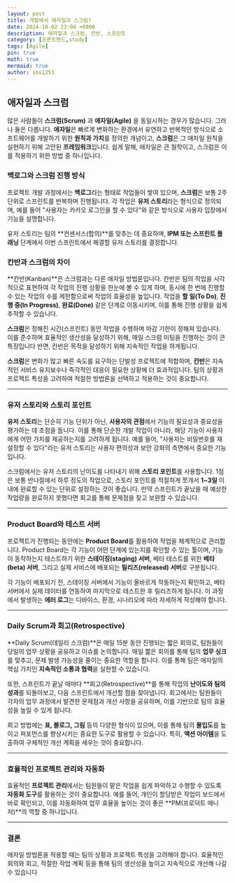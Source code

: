 ```yaml
---
layout: post
title: 개발에서 애자일과 스크럼?
date: 2024-10-02 23:04 +0900
description: 애자일과 스크럼, 칸반, 스프린트
category: [프론트엔드,study]
tags: [Agile]
pin: true
math: true
mermaid: true
author: sbs1253
---
```



## **애자일과 스크럼**

많은 사람들이 **스크럼(Scrum)** 과 **애자일(Agile)** 을 동일시하는 경우가 많습니다. 그러나 둘은 다릅니다. **애자일**은 빠르게 변화하는 환경에서 유연하고 반복적인 방식으로 소프트웨어를 개발하기 위한 **원칙과 가치**를 정의한 개념이고, **스크럼**은 그 애자일 원칙을 실현하기 위해 고안된 **프레임워크**입니다. 쉽게 말해, 애자일은 큰 철학이고, 스크럼은 이를 적용하기 위한 방법 중 하나입니다.

### **백로그와 스크럼 진행 방식**

프로젝트 개발 과정에서는 **백로그**라는 형태로 작업들이 쌓여 있으며, **스크럼**은 보통 2주 단위로 스프린트를 반복하며 진행됩니다. 각 작업은 **유저 스토리**라는 형식으로 정의되며, 예를 들어 "사용자는 카카오 로그인을 할 수 있다"와 같은 방식으로 사용자 입장에서 기능을 설명합니다.

유저 스토리는 팀의 **컨센서스(합의)**를 맞추는 데 중요하며, **IPM 또는 스프린트 플래닝** 단계에서 이번 스프린트에서 해결할 유저 스토리를 결정합니다.

### **칸반과 스크럼의 차이**

**칸반(Kanban)**은 스크럼과는 다른 애자일 방법론입니다. 칸반은 팀의 작업을 시각적으로 표현하여 각 작업의 진행 상황을 한눈에 볼 수 있게 하며, 동시에 한 번에 진행할 수 있는 작업의 수를 제한함으로써 작업의 효율성을 높입니다. 작업을 **할 일(To Do)**, **진행 중(In Progress)**, **완료(Done)** 같은 단계로 이동시키며, 이를 통해 진행 상황을 쉽게 추적할 수 있습니다.

**스크럼**은 정해진 시간(스프린트) 동안 작업을 수행하며 마감 기한이 정해져 있습니다. 이를 준수하며 효율적인 생산성을 달성하기 위해, 매일 스크럼 미팅을 진행하는 것이 큰 특징입니다 반면, 칸반은 목적을 달성하기 위해 지속적인 작업을 하게됩니다.

**스크럼**은 변화가 많고 빠른 속도를 요구하는 단발성 프로젝트에 적합하며, **칸반**은 지속적인 서비스 유지보수나 즉각적인 대응이 필요한 상황에 더 효과적입니다. 팀의 상황과 프로젝트 특성을 고려하여 적절한 방법론을 선택하고 적용하는 것이 중요합니다.

----------

### **유저 스토리와 스토리 포인트**

**유저 스토리**는 단순히 기능 단위가 아닌, **사용자의 관점**에서 기능의 필요성과 중요성을 평가하는 데 초점을 둡니다. 이를 통해 단순한 개발 작업이 아니라, 해당 기능이 사용자에게 어떤 가치를 제공하는지를 고려하게 됩니다. 예를 들어, "사용자는 비밀번호를 재설정할 수 있다"라는 유저 스토리는 사용자 편의성과 보안 강화의 측면에서 중요한 기능입니다.

스크럼에서는 유저 스토리의 난이도를 나타내기 위해 **스토리 포인트**를 사용합니다.  1점은 보통 반나절에서 하루 정도의 작업으로, 스토리 포인트를 적절하게 쪼개서 **1~3일** 이내에 완료할 수 있는 단위로 설정하는 것이 좋습니다. 만약 스프린트가 끝났을 때 예상한 작업량을 완료하지 못했다면 회고를 통해 문제점을 찾고 보완할 수 있습니다.

----------

### **Product Board와 테스트 서버**

프로젝트가 진행되는 동안에는 **Product Board**를 활용하여 작업을 체계적으로 관리합니다. Product Board는 각 기능이 어떤 단계에 있는지를 확인할 수 있는 툴이며, 기능이 동작하는지 테스트하기 위한 **스테이징(staging) 서버**, 베타 테스트를 위한 **베타(beta) 서버**, 그리고 실제 서비스에 배포되는 **릴리즈(released) 서버**로 구분됩니다.

각 기능이 배포되기 전, 스테이징 서버에서 기능이 올바르게 작동하는지 확인하고, 베타 서버에서 실제 데이터를 연동하여 마지막으로 테스트한 후 릴리즈하게 됩니다. 이 과정에서 발생하는 **에러 로그**는 디바이스, 환경, 시나리오에 따라 자세하게 작성해야 합니다.

----------

### **Daily Scrum과 회고(Retrospective)**

**Daily Scrum(데일리 스크럼)**은 매일 15분 동안 진행되는 짧은 회의로, 팀원들이 당일의 업무 상황을 공유하고 이슈를 논의합니다. 매일 짧은 회의를 통해 팀의 **업무 싱크**를 맞추고, 문제 발생 가능성을 줄이는 중요한 역할을 합니다. 이를 통해 팀은 애자일의 핵심 가치인 **지속적인 소통과 협력**을 실현할 수 있습니다.

또한, 스프린트가 끝날 때마다 **회고(Retrospective)**를 통해 작업의 **난이도와 팀의 성과**를 되돌아보고, 다음 스프린트에서 개선할 점을 찾아냅니다. 회고에서는 팀원들이 각자의 업무 과정에서 발견한 문제점과 개선 사항을 공유하며, 이를 기반으로 팀의 효율성을 높일 수 있게 됩니다.

회고 방법에는 **표, 블로그, 그림** 등의 다양한 형식이 있으며, 이를 통해 팀의 **몰입도**를 높이고 퍼포먼스를 향상시키는 중요한 도구로 활용할 수 있습니다. 특히, **액션 아이템**을 도출하여 구체적인 개선 계획을 세우는 것이 중요합니다.

----------

### **효율적인 프로젝트 관리와 자동화**

효율적인 **프로젝트 관리**에서는 팀원들이 맡은 작업을 쉽게 파악하고 수행할 수 있도록 **자동화 도구**를 활용하는 것이 중요합니다. 예를 들어, 개인이 할당받은 작업이 보드에서 바로 확인되고, 이를 자동화하여 업무 효율을 높이는 것이 좋은 **PM(프로덕트 매니저)**의 역할 중 하나입니다.

----------

### **결론**

애자일 방법론을 적용할 때는 팀의 상황과 프로젝트 특성을 고려해야 합니다. 효율적인 회의와 회고, 적절한 작업 계획 등을 통해 팀의 생산성을 높이고 지속적으로 개선해 나갈 수 있습니다
